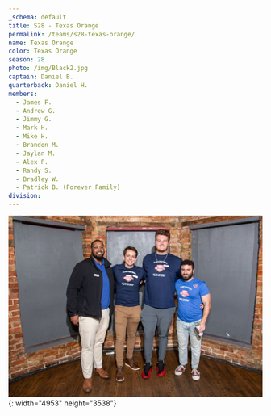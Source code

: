 ```yaml
---
_schema: default
title: S28 - Texas Orange
permalink: /teams/s28-texas-orange/
name: Texas Orange
color: Texas Orange
season: 28
photo: /img/Black2.jpg
captain: Daniel B.
quarterback: Daniel H.
members:
  - James F.
  - Andrew G.
  - Jimmy G.
  - Mark H.
  - Mike H.
  - Brandon M.
  - Jaylan M.
  - Alex P.
  - Randy S.
  - Bradley W.
  - Patrick B. (Forever Family)
division:
---
```

![](/img/da2-7066.jpg){: width="4953" height="3538"}